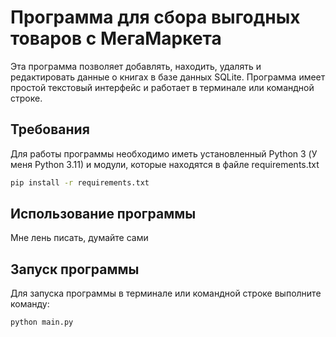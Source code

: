 # Программа для сбора выгодных товаров с МегаМаркета

Эта программа позволяет добавлять, находить, удалять и редактировать данные о книгах в базе данных SQLite. Программа
имеет простой текстовый интерфейс и работает в терминале или командной строке.

## Требования

Для работы программы необходимо иметь установленный Python 3 (У меня Python 3.11) и модули, которые находятся в файле
requirements.txt

```bash
pip install -r requirements.txt
```

## Использование программы

Мне лень писать, думайте сами

## Запуск программы

Для запуска программы в терминале или командной строке выполните команду:

```bash
python main.py
```